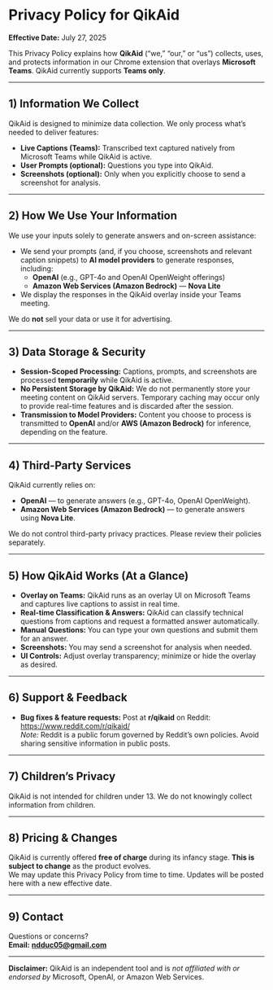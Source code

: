 # Privacy Policy for QikAid

**Effective Date:** July 27, 2025

This Privacy Policy explains how **QikAid** (“we,” “our,” or “us”) collects, uses, and protects information in our Chrome extension that overlays **Microsoft Teams**. QikAid currently supports **Teams only**.

---

## 1) Information We Collect
QikAid is designed to minimize data collection. We only process what’s needed to deliver features:

- **Live Captions (Teams):** Transcribed text captured natively from Microsoft Teams while QikAid is active.  
- **User Prompts (optional):** Questions you type into QikAid.  
- **Screenshots (optional):** Only when you explicitly choose to send a screenshot for analysis.

---

## 2) How We Use Your Information
We use your inputs solely to generate answers and on-screen assistance:

- We send your prompts (and, if you choose, screenshots and relevant caption snippets) to **AI model providers** to generate responses, including:  
  - **OpenAI** (e.g., GPT-4o and OpenAI OpenWeight offerings)  
  - **Amazon Web Services (Amazon Bedrock)** — **Nova Lite**
- We display the responses in the QikAid overlay inside your Teams meeting.

We do **not** sell your data or use it for advertising.

---

## 3) Data Storage & Security
- **Session-Scoped Processing:** Captions, prompts, and screenshots are processed **temporarily** while QikAid is active.  
- **No Persistent Storage by QikAid:** We do not permanently store your meeting content on QikAid servers. Temporary caching may occur only to provide real-time features and is discarded after the session.  
- **Transmission to Model Providers:** Content you choose to process is transmitted to **OpenAI** and/or **AWS (Amazon Bedrock)** for inference, depending on the feature.

---

## 4) Third-Party Services
QikAid currently relies on:
- **OpenAI** — to generate answers (e.g., GPT-4o, OpenAI OpenWeight).  
- **Amazon Web Services (Amazon Bedrock)** — to generate answers using **Nova Lite**.

We do not control third-party privacy practices. Please review their policies separately.

---

## 5) How QikAid Works (At a Glance)
- **Overlay on Teams:** QikAid runs as an overlay UI on Microsoft Teams and captures live captions to assist in real time.  
- **Real-time Classification & Answers:** QikAid can classify technical questions from captions and request a formatted answer automatically.  
- **Manual Questions:** You can type your own questions and submit them for an answer.  
- **Screenshots:** You may send a screenshot for analysis when needed.  
- **UI Controls:** Adjust overlay transparency; minimize or hide the overlay as desired.

---

## 6) Support & Feedback
- **Bug fixes & feature requests:** Post at **r/qikaid** on Reddit: <https://www.reddit.com/r/qikaid/>  
  *Note:* Reddit is a public forum governed by Reddit’s own policies. Avoid sharing sensitive information in public posts.

---

## 7) Children’s Privacy
QikAid is not intended for children under 13. We do not knowingly collect information from children.

---

## 8) Pricing & Changes
QikAid is currently offered **free of charge** during its infancy stage. **This is subject to change** as the product evolves.  
We may update this Privacy Policy from time to time. Updates will be posted here with a new effective date.

---

## 9) Contact
Questions or concerns?  
**Email:** **ndduc05@gmail.com**

---

**Disclaimer:** QikAid is an independent tool and is *not affiliated with or endorsed by* Microsoft, OpenAI, or Amazon Web Services.
